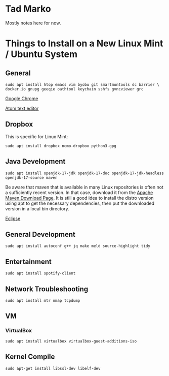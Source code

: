 # Tad Marko

Mostly notes here for now.

# Things to Install on a New Linux Mint / Ubuntu System

## General

```
sudo apt install htop emacs vim byobu git smartmontools dc barrier \
docker.io gnupg geeqie oathtool keychain sshfs gvncviewer grc
```

[Google Chrome](https://www.google.com/chrome/)

[Atom text editor](https://flight-manual.atom.io/getting-started/sections/installing-atom/)

## Dropbox

This is specific for Linux Mint:
```
sudo apt install dropbox nemo-dropbox python3-gpg
```

## Java Development

```
sudo apt install openjdk-17-jdk openjdk-17-doc openjdk-17-jdk-headless openjdk-17-source maven
```

Be aware that maven that is available in many Linux repositories is often not a sufficiently recent version. In that case, download it from the [Apache Maven Download Page](https://maven.apache.org/download.cgi). It is still a good idea to install the distro version using apt to get the necessary dependencies, then put the downloaded version in a local bin directory.

[Eclipse](https://www.eclipse.org/downloads/)

## General Development

```
sudo apt install autoconf g++ jq make meld source-highlight tidy
```

## Entertainment

```
sudo apt install spotify-client
```

## Network Troubleshooting

```
sudo apt install mtr nmap tcpdump
```

## VM

### VirtualBox

```
sudo apt install virtualbox virtualbox-guest-additions-iso
```

## Kernel Compile

```
sudo apt-get install libssl-dev libelf-dev
```
